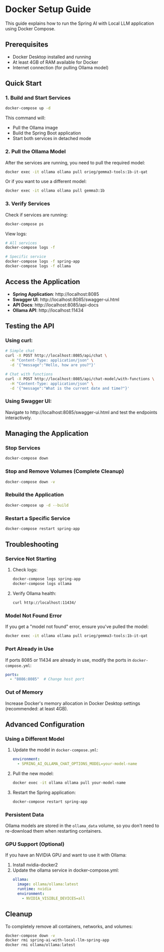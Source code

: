 # Docker Setup Guide

This guide explains how to run the Spring AI with Local LLM application using Docker Compose.

## Prerequisites

- Docker Desktop installed and running
- At least 4GB of RAM available for Docker
- Internet connection (for pulling Ollama model)

## Quick Start

### 1. Build and Start Services

```bash
docker-compose up -d
```

This command will:
- Pull the Ollama image
- Build the Spring Boot application
- Start both services in detached mode

### 2. Pull the Ollama Model

After the services are running, you need to pull the required model:

```bash
docker exec -it ollama ollama pull orieg/gemma3-tools:1b-it-qat
```

Or if you want to use a different model:

```bash
docker exec -it ollama ollama pull gemma3:1b
```

### 3. Verify Services

Check if services are running:

```bash
docker-compose ps
```

View logs:

```bash
# All services
docker-compose logs -f

# Specific service
docker-compose logs -f spring-app
docker-compose logs -f ollama
```

## Access the Application

- **Spring Application**: http://localhost:8085
- **Swagger UI**: http://localhost:8085/swagger-ui.html
- **API Docs**: http://localhost:8085/api-docs
- **Ollama API**: http://localhost:11434

## Testing the API

### Using curl:

```bash
# Simple chat
curl -X POST http://localhost:8085/api/chat \
  -H "Content-Type: application/json" \
  -d '{"message":"Hello, how are you?"}'

# Chat with functions
curl -X POST http://localhost:8085/api/chat-model/with-functions \
  -H "Content-Type: application/json" \
  -d '{"message":"What is the current date and time?"}'
```

### Using Swagger UI:

Navigate to http://localhost:8085/swagger-ui.html and test the endpoints interactively.

## Managing the Application

### Stop Services

```bash
docker-compose down
```

### Stop and Remove Volumes (Complete Cleanup)

```bash
docker-compose down -v
```

### Rebuild the Application

```bash
docker-compose up -d --build
```

### Restart a Specific Service

```bash
docker-compose restart spring-app
```

## Troubleshooting

### Service Not Starting

1. Check logs:
   ```bash
   docker-compose logs spring-app
   docker-compose logs ollama
   ```

2. Verify Ollama health:
   ```bash
   curl http://localhost:11434/
   ```

### Model Not Found Error

If you get a "model not found" error, ensure you've pulled the model:

```bash
docker exec -it ollama ollama pull orieg/gemma3-tools:1b-it-qat
```

### Port Already in Use

If ports 8085 or 11434 are already in use, modify the ports in `docker-compose.yml`:

```yaml
ports:
  - "8086:8085"  # Change host port
```

### Out of Memory

Increase Docker's memory allocation in Docker Desktop settings (recommended: at least 4GB).

## Advanced Configuration

### Using a Different Model

1. Update the model in `docker-compose.yml`:
   ```yaml
   environment:
     - SPRING_AI_OLLAMA_CHAT_OPTIONS_MODEL=your-model-name
   ```

2. Pull the new model:
   ```bash
   docker exec -it ollama ollama pull your-model-name
   ```

3. Restart the Spring application:
   ```bash
   docker-compose restart spring-app
   ```

### Persistent Data

Ollama models are stored in the `ollama_data` volume, so you don't need to re-download them when restarting containers.

### GPU Support (Optional)

If you have an NVIDIA GPU and want to use it with Ollama:

1. Install nvidia-docker2
2. Update the ollama service in docker-compose.yml:
   ```yaml
   ollama:
     image: ollama/ollama:latest
     runtime: nvidia
     environment:
       - NVIDIA_VISIBLE_DEVICES=all
   ```

## Cleanup

To completely remove all containers, networks, and volumes:

```bash
docker-compose down -v
docker rmi spring-ai-with-local-llm-spring-app
docker rmi ollama/ollama:latest
```

